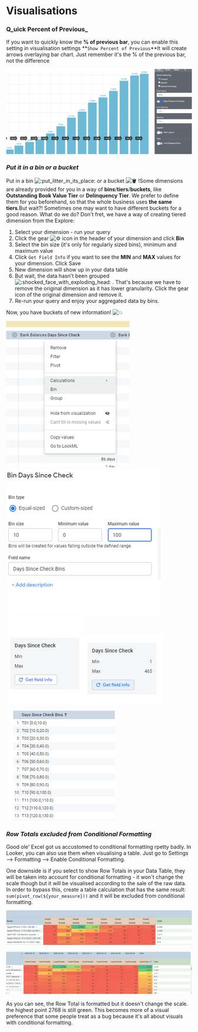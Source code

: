 # Visualisations

### Q_uick Percent of Previous_

If you want to quickly know the **% of previous bar**, you can enable this setting in visualisation settings **`Show Percent of Previous`**It will create arrows overlaying bar chart. Just remember it's the % of the previous bar, not the difference

![](<../../.gitbook/assets/image (2).png>)

### _Put it in a bin or a bucket_

Put in a bin ![:put\_litter\_in\_its\_place:](https://slack-imgs.com/?c=1\&o1=gu\&url=https%3A%2F%2Fa.slack-edge.com%2Fproduction-standard-emoji-assets%2F13.0%2Fgoogle-medium%2F1f6ae.png) or a bucket ![:bucket:](https://slack-imgs.com/?c=1\&o1=gu\&url=https%3A%2F%2Fa.slack-edge.com%2Fproduction-standard-emoji-assets%2F13.0%2Fgoogle-medium%2F1faa3.png) !Some dimensions are already provided for you in a way of **bins**/**tiers**/**buckets**, like **Outstanding Book Value Tier** or **Delinquency Tier**. We prefer to define them for you beforehand, so that the whole business uses **the same tiers**.But wait?! Sometimes one may want to have different buckets for a good reason. What do we do? Don't fret, we have a way of creating tiered dimension from the Explore:

1. Select your dimension - run your query
2. Click the gear ![:gear:](https://slack-imgs.com/?c=1\&o1=gu\&url=https%3A%2F%2Fa.slack-edge.com%2Fproduction-standard-emoji-assets%2F13.0%2Fgoogle-medium%2F2699-fe0f.png) icon in the header of your dimension and click **Bin**
3. Select the bin size (it's only for regularly sized bins), minimum and maximum value
4. Click `Get Field Info` if you want to see the **MIN** and **MAX** values for your dimension. Click Save
5. New dimension will show up in your data table
6. But wait, the data hasn't been grouped ![:shocked\_face\_with\_exploding\_head:](https://slack-imgs.com/?c=1\&o1=gu\&url=https%3A%2F%2Fa.slack-edge.com%2Fproduction-standard-emoji-assets%2F13.0%2Fgoogle-medium%2F1f92f.png) . That's because we have to remove the original dimension as it has lower granularity. Click the gear icon of the original dimension and remove it.
7. Re-run your query and enjoy your aggregated data by bins.

Now, you have buckets of new information! ![:boom:](https://slack-imgs.com/?c=1\&o1=gu\&url=https%3A%2F%2Fa.slack-edge.com%2Fproduction-standard-emoji-assets%2F13.0%2Fgoogle-medium%2F1f4a5.png)

![](<../../.gitbook/assets/image (3).png>)![](<../../.gitbook/assets/image (1).png>)![](<../../.gitbook/assets/image (6).png>)![](<../../.gitbook/assets/image (12).png>)![](<../../.gitbook/assets/image (14).png>)

### _Row Totals excluded from Conditional Formatting_

Good ole' Excel got us accustomed to conditional formatting rpetty badly. In Looker, you can also use them when visualising a table. Just go to Settings --> Formatting --> Enable Conditional Formatting.

One downside is if you select to show Row Totals in your Data Table, they will be taken into account for conditional formatting - it won't change the scale though but it will be visualised according to the sale of the raw data. In order to bypass this, create a table calculation that has the same result: `sum(pivot_row(${your_measure}))` and it will be excluded from conditional formatting.

![](<../../.gitbook/assets/image (5).png>)

![](<../../.gitbook/assets/image (9).png>)

As you can see, the Row Total is formatted but it doesn't change the scale. the highest point 2768 is still green. This becomes more of a visual preference that some people treat as a bug because it's all about visuals with conditional formatting.
